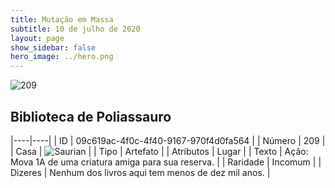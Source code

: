 ```yaml
---
title: Mutação em Massa
subtitle: 10 de julho de 2020
layout: page
show_sidebar: false
hero_image: ../hero.png
---
```


![209](https://cdn.keyforgegame.com/media/card_front/pt/479_209_JRRJJM5V5G3Q_pt.png)

## Biblioteca de Poliassauro

|----|----|
| ID | 09c619ac-4f0c-4f40-9167-970f4d0fa564 |
| Número | 209 |
| Casa | ![Saurian](https://archonarcana.com/images/thumb/9/9e/Saurian_P.png/22px-Saurian_P.png "Sauro") |
| Tipo | Artefato |
| Atributos | Lugar |
| Texto | Ação: Mova 1A de uma criatura amiga para sua reserva. |
| Raridade | Incomum |
| Dizeres | Nenhum dos livros aqui tem menos  de dez mil anos. |
